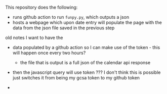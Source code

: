 This repository does the following: 
- runs github action to run `funpy.py`, which outputs a json
- hosts a webpage which upon date entry will populate the page with the data from the json file saved in the previous step

old notes
I want to have the 
- data populated by a github action so I can make use of the token - this will happen once every two hours?
  - the file that is output is a full json of the calendar api response 
- then the javascript query will use token ??? I don't think this is possible just switches it from being my gcsa token to my github token

-  
